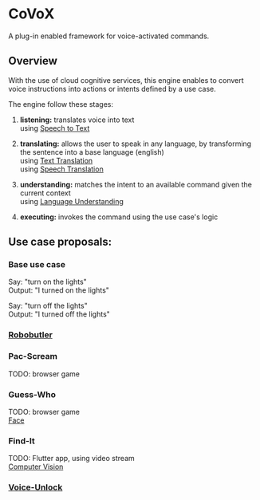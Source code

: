 # CoVoX

A plug-in enabled framework for voice-activated commands.

## Overview

With the use of cloud cognitive services, this engine enables to convert voice instructions into actions or intents defined by a use case.

The engine follow these stages:

1) **listening:** translates voice into text<br/>
  using [Speech to Text](https://azure.microsoft.com/en-us/services/cognitive-services/speech-to-text/)

2) **translating:** allows the user to speak in any language, by transforming the sentence into a base language (english)<br/>
  using [Text Translation](https://azure.microsoft.com/en-us/services/cognitive-services/translator)<br/>
  using [Speech Translation](https://azure.microsoft.com/en-us/services/cognitive-services/speech-translation/)

3) **understanding:** matches the intent to an available command given the current context<br/>
  using [Language Understanding
](https://azure.microsoft.com/en-us/services/cognitive-services/language-understanding-intelligent-service/)

4) **executing:** invokes the command using the use case's logic

## Use case proposals:

### Base use case

Say: "turn on the lights"<br/>
Output: "I turned on the lights"

Say: "turn off the lights"<br/>
Output: "I turned off the lights"

### [Robobutler](Robobutler.md)

### Pac-Scream

TODO: browser game

### Guess-Who

TODO: browser game<br/>
[Face](https://azure.microsoft.com/en-us/services/cognitive-services/face/)

### Find-It

TODO: Flutter app, using video stream<br/>
[Computer Vision](https://azure.microsoft.com/en-us/services/cognitive-services/computer-vision/)


### [Voice-Unlock](Voice-Unlock.md)

